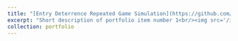 ```yaml
---
title: "[Entry Deterrence Repeated Game Simulation](https://github.com/gevorgii/game-theory)"
excerpt: "Short description of portfolio item number 1<br/><img src='/images/thesfig5.png'>"
collection: portfolio
---
```



